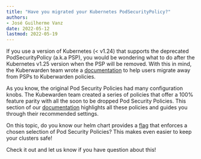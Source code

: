 ```yaml
---
title: "Have you migrated your Kubernetes PodSecurityPolicy?"
authors:
- José Guilherme Vanz
date: 2022-05-12
lastmod: 2022-05-19
---
```


If you use a version of Kubernetes (< v1.24) that supports the deprecated PodSecurityPolicy (a.k.a PSP), you would be
wondering what to do after the Kubernetes v1.25 version when the PSP will be removed.
With this in mind, the Kuberwarden team wrote a [documentation](https://docs.kubewarden.io/tasksDir/psp-migration)
to help users migrate away from PSPs to Kuberwarden policies.

As you know, the original Pod Security Policies had many configuration knobs.
The Kubewarden team created a series of policies that offer a 100% feature
parity with all the soon to be dropped Pod Security Policies.
This section of our [documentation](https://docs.kubewarden.io/tasksDir/psp-migration)
highlights all these policies and guides you through their recommended settings.

On this topic, do you know our helm chart provides a [flag](https://github.com/kubewarden/helm-charts/tree/main/charts/kubewarden-defaults#configuration)
that enforces a chosen selection of Pod Security Policies? This makes even easier
to keep your clusters safe!

Check it out and let us know if you have question about this!

